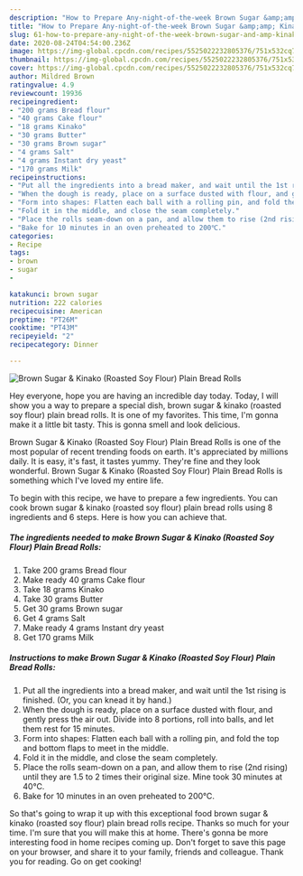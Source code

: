 ```yaml
---
description: "How to Prepare Any-night-of-the-week Brown Sugar &amp;amp; Kinako (Roasted Soy Flour) Plain Bread Rolls"
title: "How to Prepare Any-night-of-the-week Brown Sugar &amp;amp; Kinako (Roasted Soy Flour) Plain Bread Rolls"
slug: 61-how-to-prepare-any-night-of-the-week-brown-sugar-and-amp-kinako-roasted-soy-flour-plain-bread-rolls
date: 2020-08-24T04:54:00.236Z
image: https://img-global.cpcdn.com/recipes/5525022232805376/751x532cq70/brown-sugar-kinako-roasted-soy-flour-plain-bread-rolls-recipe-main-photo.jpg
thumbnail: https://img-global.cpcdn.com/recipes/5525022232805376/751x532cq70/brown-sugar-kinako-roasted-soy-flour-plain-bread-rolls-recipe-main-photo.jpg
cover: https://img-global.cpcdn.com/recipes/5525022232805376/751x532cq70/brown-sugar-kinako-roasted-soy-flour-plain-bread-rolls-recipe-main-photo.jpg
author: Mildred Brown
ratingvalue: 4.9
reviewcount: 19936
recipeingredient:
- "200 grams Bread flour"
- "40 grams Cake flour"
- "18 grams Kinako"
- "30 grams Butter"
- "30 grams Brown sugar"
- "4 grams Salt"
- "4 grams Instant dry yeast"
- "170 grams Milk"
recipeinstructions:
- "Put all the ingredients into a bread maker, and wait until the 1st rising is finished. (Or, you can knead it by hand.)"
- "When the dough is ready, place on a surface dusted with flour, and gently press the air out. Divide into 8 portions, roll into balls, and let them rest for 15 minutes."
- "Form into shapes: Flatten each ball with a rolling pin, and fold the top and bottom flaps to meet in the middle."
- "Fold it in the middle, and close the seam completely."
- "Place the rolls seam-down on a pan, and allow them to rise (2nd rising) until they are 1.5 to 2 times their original size. Mine took 30 minutes at 40℃."
- "Bake for 10 minutes in an oven preheated to 200℃."
categories:
- Recipe
tags:
- brown
- sugar
- 

katakunci: brown sugar  
nutrition: 222 calories
recipecuisine: American
preptime: "PT26M"
cooktime: "PT43M"
recipeyield: "2"
recipecategory: Dinner

---
```



![Brown Sugar &amp; Kinako (Roasted Soy Flour) Plain Bread Rolls](https://img-global.cpcdn.com/recipes/5525022232805376/751x532cq70/brown-sugar-kinako-roasted-soy-flour-plain-bread-rolls-recipe-main-photo.jpg)

Hey everyone, hope you are having an incredible day today. Today, I will show you a way to prepare a special dish, brown sugar &amp; kinako (roasted soy flour) plain bread rolls. It is one of my favorites. This time, I'm gonna make it a little bit tasty. This is gonna smell and look delicious.

Brown Sugar &amp; Kinako (Roasted Soy Flour) Plain Bread Rolls is one of the most popular of recent trending foods on earth. It's appreciated by millions daily. It is easy, it's fast, it tastes yummy. They're fine and they look wonderful. Brown Sugar &amp; Kinako (Roasted Soy Flour) Plain Bread Rolls is something which I've loved my entire life.




To begin with this recipe, we have to prepare a few ingredients. You can cook brown sugar &amp; kinako (roasted soy flour) plain bread rolls using 8 ingredients and 6 steps. Here is how you can achieve that.

<!--inarticleads1-->

##### The ingredients needed to make Brown Sugar &amp; Kinako (Roasted Soy Flour) Plain Bread Rolls:

1. Take 200 grams Bread flour
1. Make ready 40 grams Cake flour
1. Take 18 grams Kinako
1. Take 30 grams Butter
1. Get 30 grams Brown sugar
1. Get 4 grams Salt
1. Make ready 4 grams Instant dry yeast
1. Get 170 grams Milk




<!--inarticleads2-->

##### Instructions to make Brown Sugar &amp; Kinako (Roasted Soy Flour) Plain Bread Rolls:

1. Put all the ingredients into a bread maker, and wait until the 1st rising is finished. (Or, you can knead it by hand.)
1. When the dough is ready, place on a surface dusted with flour, and gently press the air out. Divide into 8 portions, roll into balls, and let them rest for 15 minutes.
1. Form into shapes: Flatten each ball with a rolling pin, and fold the top and bottom flaps to meet in the middle.
1. Fold it in the middle, and close the seam completely.
1. Place the rolls seam-down on a pan, and allow them to rise (2nd rising) until they are 1.5 to 2 times their original size. Mine took 30 minutes at 40℃.
1. Bake for 10 minutes in an oven preheated to 200℃.




So that's going to wrap it up with this exceptional food brown sugar &amp; kinako (roasted soy flour) plain bread rolls recipe. Thanks so much for your time. I'm sure that you will make this at home. There's gonna be more interesting food in home recipes coming up. Don't forget to save this page on your browser, and share it to your family, friends and colleague. Thank you for reading. Go on get cooking!
